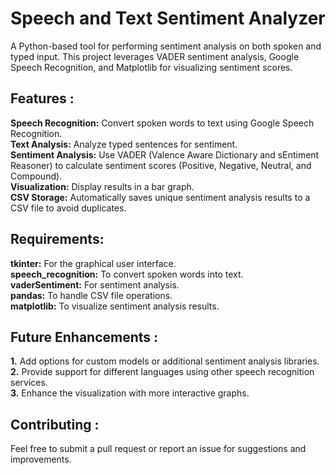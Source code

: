 # Speech and Text Sentiment Analyzer

A Python-based tool for performing sentiment analysis on both spoken and typed input. This project leverages VADER sentiment analysis, Google Speech Recognition, and Matplotlib for visualizing sentiment scores.

## **Features :**

**Speech Recognition:** Convert spoken words to text using Google Speech Recognition.<br/>
**Text Analysis:** Analyze typed sentences for sentiment.<br/>
**Sentiment Analysis:** Use VADER (Valence Aware Dictionary and sEntiment Reasoner) to calculate sentiment scores (Positive, Negative, Neutral, and Compound).<br/>
**Visualization:** Display results in a bar graph.<br/>
**CSV Storage:** Automatically saves unique sentiment analysis results to a CSV file to avoid duplicates.<br/>

## **Requirements:**

**tkinter:** For the graphical user interface.<br/>
**speech_recognition:** To convert spoken words into text.<br/>
**vaderSentiment:** For sentiment analysis.<br/>
**pandas:** To handle CSV file operations.<br/>
**matplotlib:** To visualize sentiment analysis results.<br/>

## **Future Enhancements :**

**1.** Add options for custom models or additional sentiment analysis libraries.<br/>
**2.** Provide support for different languages using other speech recognition services.<br/>
**3.** Enhance the visualization with more interactive graphs.<br/>


## **Contributing :**

Feel free to submit a pull request or report an issue for suggestions and improvements.
